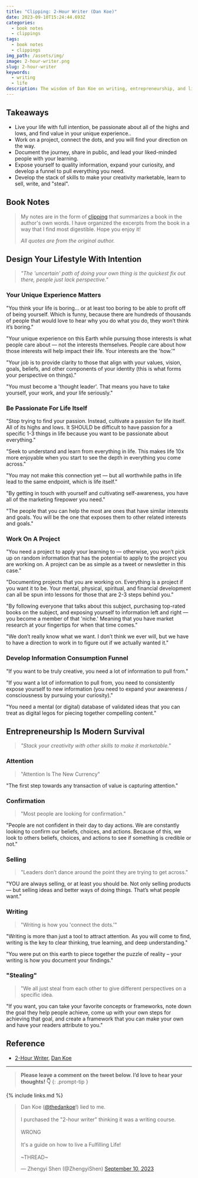 ```yaml
---
title: "Clipping: 2-Hour Writer (Dan Koe)"
date: 2023-09-10T15:24:44.693Z
categories:
  - book notes
  - clippings
tags:
  - book notes
  - clippings
img_path: /assets/img/
image: 2-hour-writer.png
slug: 2-hour-writer
keywords:
  - writing
  - life
description: The wisdom of Dan Koe on writing, entrepreneurship, and life.
---
```


## **Takeaways**

- Live your life with full intention, be passionate about all of the highs and lows, and find value in your unique experience..
- Work on a project, connect the dots, and you will find your direction on the way.
- Document the journey, share in public, and lead your liked-minded people with your learning.
- Expose yourself to quality information, expand your curiosity, and develop a funnel to pull everything you need.
- Develop the stack of skills to make your creativity marketable, learn to sell, write, and "steal".

## **Book Notes**

> My notes are in the form of [clipping](<https://en.wikipedia.org/wiki/Clipping_(publications)>) that summarizes a book in the author's own words. I have organized the excerpts from the book in a way that I find most digestible. Hope you enjoy it!
>
> _All quotes are from the original author._

## Design Your Lifestyle With Intention

> _"The 'uncertain' path of doing your own thing is the quickest fix out there, people just lack perspective."_

### Your Unique Experience Matters

"You think your life is boring… or at least too boring to be able to profit off of being yourself. Which is funny, because there are hundreds of thousands of people that would love to hear why you do what you do, they won’t think it’s boring."

"Your unique experience on this Earth while pursuing those interests is what people care about — not the interests themselves. People care about how those interests will help impact their life. Your interests are the 'how.'"

"Your job is to provide clarity to those that align with your values, vision, goals, beliefs, and other components of your identity (this is what forms your perspective on things)."

"You must become a 'thought leader'. That means you have to take yourself, your work, and your life seriously."

### Be Passionate For Life Itself

"Stop trying to find your passion. Instead, cultivate a passion for life itself. All of its highs and lows. It SHOULD be difficult to have passion for a specific 1-3 things in life because you want to be passionate about everything."

"Seek to understand and learn from everything in life. This makes life 10x more enjoyable when you start to see the depth in everything you come across."

"You may not make this connection yet — but all worthwhile paths in life lead to the same endpoint, which is life itself."

"By getting in touch with yourself and cultivating self-awareness, you have all of the marketing firepower you need."

"The people that you can help the most are ones that have similar interests and goals. You will be the one that exposes them to other related interests and goals."

### Work On A Project

"You need a project to apply your learning to — otherwise, you won’t pick up on random information that has the potential to apply to the project you are working on. A project can be as simple as a tweet or newsletter in this case."

"Documenting projects that you are working on. Everything is a project if you want it to be. Your mental, physical, spiritual, and financial development can all be spun into lessons for those that are 2-3 steps behind you."

"By following everyone that talks about this subject, purchasing top-rated books on the subject, and exposing yourself to information left and right — you become a member of that 'niche.' Meaning that you have market research at your fingertips for when that time comes."

"We don’t really know what we want. I don’t think we ever will, but we have to have a direction to work in to figure out if we actually wanted it."

### Develop Information Consumption Funnel

"If you want to be truly creative, you need a lot of information to pull from."

"If you want a lot of information to pull from, you need to consistently expose yourself to new information (you need to expand your awareness / consciousness by pursuing your curiosity)."

"You need a mental (or digital) database of validated ideas that you can treat as digital legos for piecing together compelling content."

## Entrepreneurship Is Modern Survival

> _"Stack your creativity with other skills to make it marketable."_

### Attention

> "Attention Is The New Currency"

"The first step towards any transaction of value is capturing attention."

### Confirmation

> "Most people are looking for confirmation."

"People are not confident in their day to day actions. We are constantly looking to confirm our beliefs, choices, and actions. Because of this, we look to others beliefs, choices, and actions to see if something is credible or not."

### Selling

> "Leaders don’t dance around the point they are trying to get across."

"YOU are always selling, or at least you should be. Not only selling products — but selling ideas and better ways of doing things. That’s what people want."

### Writing

> "Writing is how you 'connect the dots.'"

"Writing is more than just a tool to attract attention. As you will come to find, writing is the key to clear thinking, true learning, and deep understanding."

"You were put on this earth to piece together the puzzle of reality – your writing is how you document your findings."

### "Stealing"

> "We all just steal from each other to give different perspectives on a specific idea.

"If you want, you can take your favorite concepts or frameworks, note down the goal they help people achieve, come up with your own steps for achieving that goal, and create a framework that you can make your own and have your readers attribute to you."

## Reference

- [2-Hour Writer](https://2hourwriter.com/), [Dan Koe](https://thedankoe.com/)

---

<!-- prettier-ignore -->
> **Please leave a comment on the tweet below. I’d love to hear your thoughts! 👇**
{: .prompt-tip }

{% include links.md %}

<blockquote class="twitter-tweet"><p lang="en" dir="ltr">Dan Koe (<a href="https://twitter.com/thedankoe?ref_src=twsrc%5Etfw">@thedankoe</a>!) lied to me.<br><br>I purchased the &quot;2-hour writer&quot; thinking it was a writing course.<br><br>WRONG<br><br>It&#39;s a guide on how to live a Fulfilling Life!<br><br>~THREAD~</p>&mdash; Zhengyi Shen (@ZhengyiShen) <a href="https://twitter.com/ZhengyiShen/status/1700914956760166609?ref_src=twsrc%5Etfw">September 10, 2023</a></blockquote> <script async src="https://platform.twitter.com/widgets.js" charset="utf-8"></script>

